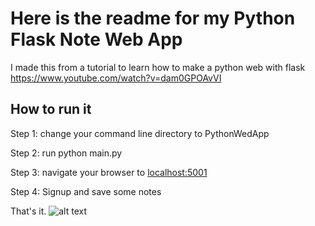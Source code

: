 # Here is the readme for my Python Flask Note Web App

I made this from a tutorial to learn how to make a python web with flask
<https://www.youtube.com/watch?v=dam0GPOAvVI>

## How to run it

Step 1: change your command line directory to PythonWedApp

Step 2: run
    python main.py

Step 3: navigate your browser to
<localhost:5001>

Step 4: Signup and save some notes

That's it.
![alt text](https://giphy.com/gifs/D6WuLOKOpR2fK)